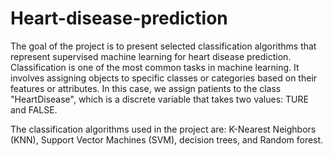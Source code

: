 # Heart-disease-prediction

The goal of the project is to present selected classification algorithms that represent supervised machine learning for heart disease prediction. Classification is one of the most common tasks in machine learning. It involves assigning objects to specific classes or categories based on their features or attributes. In this case, we assign patients to the class "HeartDisease", which is a discrete variable that takes two values: TURE and FALSE. 

The classification algorithms used in the project are: K-Nearest Neighbors (KNN), Support Vector Machines (SVM), decision trees, and Random forest.
